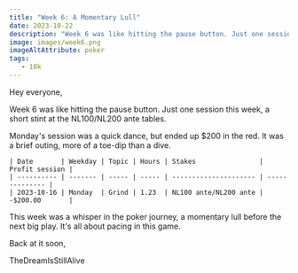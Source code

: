 ```yaml
---
title: "Week 6: A Momentary Lull"
date: 2023-10-22
description: "Week 6 was like hitting the pause button. Just one session this week, a short stint at the NL100/NL200 ante tables."
image: images/week6.png
imageAltAttribute: poker
tags:
   - 10k  
---
```


Hey everyone,

Week 6 was like hitting the pause button. Just one session this week, a short stint at the NL100/NL200 ante tables.

Monday's session was a quick dance, but ended up $200 in the red. It was a brief outing, more of a toe-dip than a dive.

```
| Date       | Weekday | Topic | Hours | Stakes                | Profit session |
| ---------- | ------- | ----- | ----- | --------------------- | -------------- |
| 2023-10-16 | Monday  | Grind | 1.23  | NL100 ante/NL200 ante | -$200.00       |
```

This week was a whisper in the poker journey, a momentary lull before the next big play. It's all about pacing in this game.

Back at it soon,

TheDreamIsStillAlive